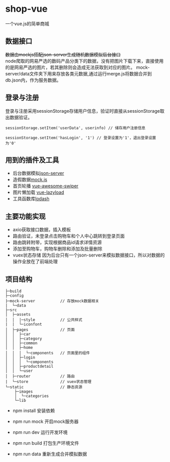 # shop-vue
一个vue.js的简单商城

## 数据接口
~~数据由mockjs搭配json-server生成随机数据模拟后台接口~~  
node爬取的网易严选的数码产品分类下的数据，没有把图片下载下来，直接使用的是网易严选的图片，若其删除则会造成无法获取到对应的图片。
mock-server/data文件夹下用来存放各类元数据,通过运行merge.js将数据合并到db.json内，作为服务数据。

## 登录与注册
登录与注册采用sessionStorage存储用户信息，验证时直接从sessionStorage取出数据验证。
~~~
sessionStorage.setItem('userData', userinfo) // 储存用户注册信息

sessionStorage.setItem('hasLogin', '1') // 登录设置为'1'，退出登录设置为'0'
~~~

## 用到的插件及工具
* 后台数据模拟[json-server](https://github.com/typicode/json-server)
* 造假数据[mock.js](https://github.com/nuysoft/Mock/tree/refactoring)
* 首页轮播 [vue-awesome-swiper](https://github.com/surmon-china/vue-awesome-swiper)  
* 图片懒加载 [vue-lazyload](https://github.com/hilongjw/vue-lazyload)
* 工具函数库[lodash](https://github.com/lodash/lodash)

## 主要功能实现
* axio获取接口数据，插入模板
* 路由验证，未登录点击购物车和个人中心跳转到登录页面
* 路由跳转附带，实现根据商品id请求详情资源
* 添加至购物车，购物车删除和添加及批量删除
* vuex状态存储
因为后台只有一个json-server来模拟数据接口，所以对数据的操作全放在了前端处理

## 项目结构
~~~
├─build
├─config
├─mock-server           // 存放mock数据相关
|  └─data
├─src
│  ├─assets
│  │  |─style           // 公共样式
|  |  └─iconfont
│  ├─pages              // 页面
│  │  ├─car
│  │  ├─category
│  │  ├─common
│  │  ├─home
│  │  │  └─components   // 页面里的组件
│  │  ├─login
│  │  │  └─components
│  │  ├─productdetail
│  │  └─user
│  ├─router             // 路由
|  └─store              // vuex状态管理
└─static                // 静态资源
    ├─images 
    │  └─categories
    └─lib 
~~~

* npm install 安装依赖

* npm run mock 开启mock服务器

* npm run dev 运行开发环境

* npm run build 打包生产环境文件

* npm run data 重新生成合并模拟数据